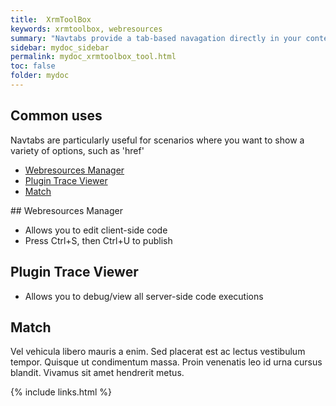 ```yaml
---
title:  XrmToolBox
keywords: xrmtoolbox, webresources
summary: "Navtabs provide a tab-based navagation directly in your content, allowing users to click from tab to tab to see different panels of condtent."
sidebar: mydoc_sidebar
permalink: mydoc_xrmtoolbox_tool.html
toc: false
folder: mydoc
---
```




## Common uses

Navtabs are particularly useful for scenarios where you want to show a variety of options, such as 'href'

<ul id="profileTabs" class="nav nav-tabs">
    <li class="active"><a class="noCrossRef" href="#webresources-manager" data-toggle="tab">Webresources Manager</a></li>
    <li><a class="noCrossRef" href="#plugin-trace-viewer" data-toggle="tab">Plugin Trace Viewer</a></li>
    <li><a class="noCrossRef" href="#match" data-toggle="tab">Match</a></li>
</ul>
  <div class="tab-content">
<div role="tabpanel" class="tab-pane active" id="webresources-manager" markdown="1">
## Webresources Manager

* Allows you to edit client-side code  
* Press Ctrl+S, then Ctrl+U to publish  
</div>

<div role="tabpanel" class="tab-pane" id="plugin-trace-viewer">
    <h2>Plugin Trace Viewer</h2>
    <ul>
      <li>Allows you to debug/view all server-side code executions</li>
    </ul>
</div>

<div role="tabpanel" class="tab-pane" id="match">
    <h2>Match</h2>
    <p>Vel vehicula libero mauris a enim. Sed placerat est ac lectus vestibulum tempor. Quisque ut condimentum massa. Proin venenatis leo id urna cursus blandit. Vivamus sit amet hendrerit metus.</p>
</div>
</div>

{% include links.html %}
